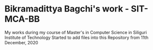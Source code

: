 # Bikramadittya Bagchi's work - SIT-MCA-BB
My works during my course of Master's in Computer Science in Siliguri Institute of Technology
Started to add files into this Repository from 11th December, 2020

